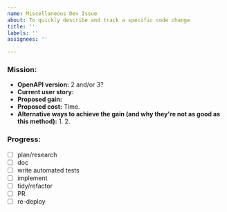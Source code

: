 ```yaml
---
name: Miscellaneous Dev Issue
about: To quickly describe and track a specific code change
title: ''
labels: ''
assignees: ''

---
```


### Mission:
- **OpenAPI version:** 2 and/or 3?
- **Current user story:**
- **Proposed gain:**
- **Proposed cost:** Time.
- **Alternative ways to achieve the gain (and why they're not as good as this method):**
    1.
    2. 
    
### Progress:

- [ ] plan/research
- [ ] doc
- [ ] write automated tests
- [ ] implement
- [ ] tidy/refactor
- [ ] PR
- [ ] re-deploy

